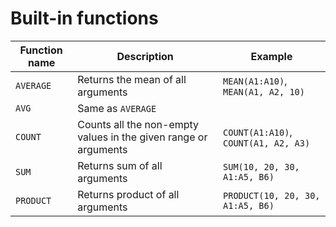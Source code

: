 # Built-in functions

Function name      | Description        | Example
-------------------|--------------------|-------------
`AVERAGE`          | Returns the mean of all arguments | `MEAN(A1:A10)`, `MEAN(A1, A2, 10)`
`AVG`              | Same as `AVERAGE` | 
`COUNT`            | Counts all the non-empty values in the given range or arguments | `COUNT(A1:A10)`, `COUNT(A1, A2, A3)`
`SUM`              | Returns sum of all arguments | `SUM(10, 20, 30, A1:A5, B6)`
`PRODUCT`          | Returns product of all arguments | `PRODUCT(10, 20, 30, A1:A5, B6)`

